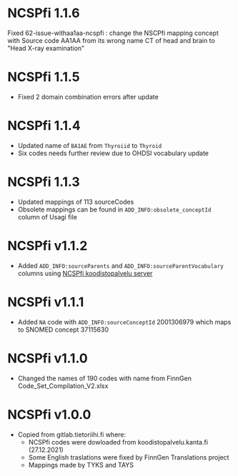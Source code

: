 # NCSPfi 1.1.6
Fixed 62-issue-withaa1aa-ncspfi : change the NSCPfi mapping concept with Source code AA1AA from its wrong name CT of head and brain to "Head X-ray examination"

# NCSPfi 1.1.5

- Fixed 2 domain combination errors after update

# NCSPfi 1.1.4

- Updated name of `BA1AE` from `Thyroiid` to `Thyroid`
- Six codes needs further review due to OHDSI vocabulary update

# NCSPfi 1.1.3

- Updated mappings of 113 sourceCodes
- Obsolete mappings can be found in `ADD_INFO:obsolete_conceptId` column of Usagi file

# NCSPfi v1.1.2

- Added `ADD_INFO:sourceParents` and `ADD_INFO:sourceParentVocabulary` columns using [NCSPfi koodistopalvelu server](https://koodistopalvelu.kanta.fi/codeserver/pages/classification-view-page.xhtml?classificationKey=57)

# NCSPfi v1.1.1

- Added `NA` code with `ADD_INFO:sourceConceptId` 2001306979 which maps to SNOMED concept 37115630

# NCSPfi v1.1.0

- Changed the names of 190 codes with name from FinnGen Code_Set_Compilation_V2.xlsx

# NCSPfi v1.0.0

- Copied from gitlab.tietoriihi.fi where:
  - NCSPfi codes were dowloaded from koodistopalvelu.kanta.fi (27.12.2021)
  - Some English traslations were fixed by FinnGen Translations project 
  - Mappings made by TYKS and TAYS 
